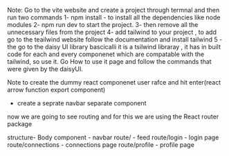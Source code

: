 Note: Go to the vite website and create a project through termnal and then run two commands 
1- npm install - to install all the dependencies like node modules
2- npm run dev to start the project.
3- then remove all the unnecessary files from the project
4- add tailwind to your project , to add go to the teailwind website follow the documentation and install tailwind 
5 -the go to the daisy UI library bascicalli it is a tsilwind libraray , it has in built code for each and every componenet which are compatable with the tailwind, so use it. Go How to use it page and follow the commands that were given by the daisyUI.

Note to create the dummy react componenet user rafce and hit enter(react arrow function export component)


- create a seprate navbar separate component

now we are going to see routing and for this we are using the React router package 

structure-
Body component - 
navbar
route/ - feed
route/login - login page
route/connections - connections page
route/profile - profile page